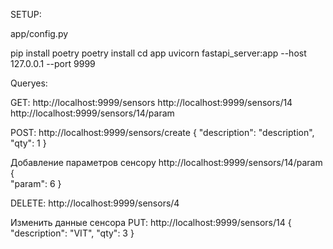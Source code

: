 SETUP:

app/config.py

pip install poetry
poetry install
cd app
uvicorn fastapi_server:app --host 127.0.0.1 --port 9999


Queryes:

GET:
http://localhost:9999/sensors
http://localhost:9999/sensors/14
http://localhost:9999/sensors/14/param

POST:
http://localhost:9999/sensors/create
{
    "description": "description",
    "qty": 1
}

Добавление параметров сенсору
http://localhost:9999/sensors/14/param
{   
    "param": 6
}

DELETE:
http://localhost:9999/sensors/4

Изменить данные сенсора
PUT:
http://localhost:9999/sensors/14
{   
    "description": "VIT",
    "qty": 3
}

